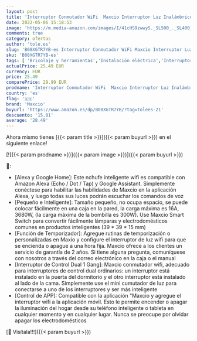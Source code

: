 ```yaml
---
layout: post
title: 'Interruptor Conmutador WiFi  Maxcio Interruptor Luz Inalámbrico 2 Vías Compatible con Alexa Echo/Dot/Tap  Google Home  Mini Relé de Interruptor Inteligente con Temporizaor  2 Packs'
date: 2022-05-06 15:18:53
image: 'https://m.media-amazon.com/images/I/41cHS9zwwyS._SL500_._SL400_.jpg'
comments: true
category: ofertas
author: 'tole.es'
slug: 'B08XGTR7YB-es Interruptor Conmutador WiFi Maxcio Interruptor Luz...'
sku: 'B08XGTR7YB-es'
tags: [ 'Bricolaje y herramientas','Instalación eléctrica','Interruptores y reguladores de luz','Reguladores de intensidad','alexa','google','home','maxcio','🇪🇸', ]
actualPrice: 25.49 EUR
currency: EUR
price: 25.49
comparePrice: 29.99 EUR
prodname: 'Interruptor Conmutador WiFi  Maxcio Interruptor Luz Inalámbrico 2 Vías Compatible con Alexa Echo/Dot/Tap  Google Home  Mini Relé de Interruptor Inteligente con Temporizaor  2 Packs'
country: 'es'
flag: '🇪🇸'
brand: 'Maxcio'
buyurl: 'https://www.amazon.es/dp/B08XGTR7YB/?tag=tolees-21'
descuento: '15.01'
average: '28.49'
---
```


Ahora mismo tienes [{{< param title >}}]({{< param buyurl >}}) en el siguiente enlace!

[![{{< param prodname >}}]({{< param image >}})]({{< param buyurl >}})

🔎:

- [Alexa y Google Home]: Este nchufe inteligente wifi es compatible con Amazon Alexa (Echo / Dot / Tap) y Google Assistant. Simplemente conéctese para habilitar las habilidades de Maxcio en la aplicación Alexa, y luego todas sus luces podrán escuchar los comandos de voz
- [Pequeño e Inteligente]: Tamaño pequeño, no ocupa espacio, se puede colocar fácilmente en una caja en la pared, la carga máxima es 16A, 3680W, (la carga máxima de la bombilla es 300W). Use Maxcio Smart Switch para convertir fácilmente lámparas y electrodomésticos comunes en productos inteligentes (39 * 39 * 15 mm)
- [Función de Temporizador]: Agregue rutinas de temporización o personalizadas en Maxio y configure el interruptor de luz wifi para que se encienda o apague a una hora fija. Maxcio ofrece a los clientes un servicio de garantía de 2 años. Si tiene alguna pregunta, comuníquese con nosotros a través del correo electrónico en la caja o el manual
- [Interruptor de Control Dual 1 Gang]: Maxcio conmutador wifi, adecuado para interruptores de control dual ordinarios: un interruptor está instalado en la puerta del dormitorio y el otro interruptor está instalado al lado de la cama. Simplemente use el mini cumutador de luz para conectarse a uno de los interruptores y ser más inteligente
- [Control de APP]: Compatible con la aplicación "Maxcio y agregue el interruptor wifi a la aplicación móvil. Esto le permite encender o apagar la iluminación del hogar desde su teléfono inteligente o tableta en cualquier momento y en cualquier lugar. Nunca se preocupe por olvidar apagar los electrodomésticos

[🛒 Visítala!!!]({{< param buyurl >}})
